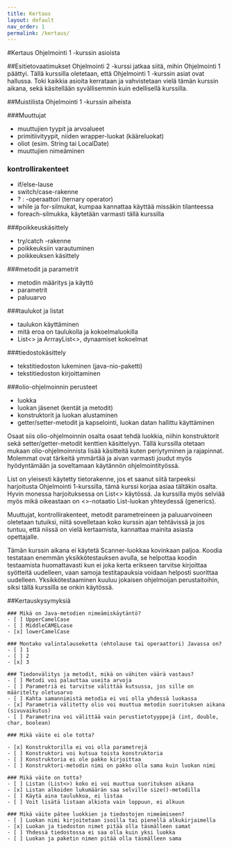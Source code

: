 ```yaml
---
title: Kertaus
layout: default
nav_order: 1
permalink: /kertaus/
---
```


#Kertaus Ohjelmointi 1 -kurssin asioista

##Esitietovaatimukset
Ohjelmointi 2 -kurssi jatkaa siitä, mihin Ohjelmointi 1 päättyi. Tällä kurssilla oletetaan, että Ohjelmointi 1 -kurssin asiat ovat hallussa. Toki kaikkia asioita kerrataan ja vahvistetaan vielä tämän kurssin aikana, sekä käsitellään syvällisemmin kuin edellisellä kurssilla.

##Muistilista Ohjelmointi 1 -kurssin aiheista

###Muuttujat
* muuttujien tyypit ja arvoalueet
* primitiivityypit, niiden wrapper-luokat (kääreluokat)
* oliot (esim. String tai LocalDate)
* muuttujien nimeäminen

### kontrollirakenteet
* if/else-lause
* switch/case-rakenne
* ? : -operaattori (ternary operator)
* while ja for-silmukat, kumpaa kannattaa käyttää missäkin tilanteessa
* foreach-silmukka, käytetään varmasti tällä kurssilla

###poikkeuskäsittely
* try/catch -rakenne
* poikkeuksiin varautuminen
* poikkeuksen käsittely

###metodit ja parametrit
* metodin määritys ja käyttö
* parametrit
* paluuarvo

###taulukot ja listat
* taulukon käyttäminen
* mitä eroa on taulukolla ja kokoelmaluokilla 
* List<> ja ArrrayList<>, dynaamiset kokoelmat

###tiedostokäsittely
* tekstitiedoston lukeminen (java-nio-paketti)
* tekstitiedoston kirjoittaminen

###olio-ohjelmoinnin perusteet
* luokka
* luokan jäsenet (kentät ja metodit)
* konstruktorit ja luokan alustaminen 
* getter/setter-metodit ja kapselointi, luokan datan hallittu käyttäminen

Osaat siis olio-ohjelmoinnin osalta osaat tehdä luokkia, niihin konstruktorit sekä setter/getter-metodit kenttien käsittelyyn. Tällä kurssilla otetaan mukaan olio-ohjelmoinnista lisää käsitteitä kuten periytyminen ja rajapinnat. Molemmat ovat tärkeitä ymmärtää ja aivan varmasti joudut myös hyödyntämään ja soveltamaan käytännön ohjelmointityössä.

List<T> on yleisesti käytetty tietorakenne, jos et saanut siitä tarpeeksi harjoitusta Ohjelmointi 1-kurssilla, tämä kurssi korjaa asiaa tältäkin osalta. Hyvin monessa harjoituksessa on List<> käytössä. Ja kurssilla myös selviää myös mikä oikeastaan on <>-notaatio List-luokan yhteydessä (generics).

Muuttujat, kontrollirakenteet, metodit parametreineen ja paluuarvoineen oletetaan tutuiksi, niitä sovelletaan koko kurssin ajan tehtävissä ja jos tuntuu, että niissä on vielä kertaamista, kannattaa mainita asiasta opettajalle.

Tämän kurssin aikana ei käytetä Scanner-luokkaa kovinkaan paljoa. Koodia testataan enemmän yksikkötestauksen avulla, se helpottaa koodin testaamista huomattavasti kun ei joka kerta erikseen tarvitse kirjoittaa syötteitä uudelleen, vaan samoja testitapauksia voidaan helposti suorittaa uudelleen. Yksikkötestaaminen kuuluu jokaisen ohjelmoijan perustaitoihin, siksi tällä kurssilla se onkin käytössä. 

##Kertauskysymyksiä

```quiz
### Mikä on Java-metodien nimeämiskäytäntö?
- [ ] UpperCamelCase
- [ ] MiddleCAMELcase
- [x] lowerCamelCase
```

```quiz
### Montako valintalauseketta (ehtolause tai operaattori) Javassa on? 
- [ ] 1
- [ ] 2
- [x] 3
```

```quiz
### Tiedonvälitys ja metodit, mikä on vähiten väärä vastaus? 
- [ ] Metodi voi palauttaa useita arvoja
- [ ] Parametriä ei tarvitse välittää kutsussa, jos sille on määritelty oletusarvo
- [ ] Kahta samannimistä metodia ei voi olla yhdessä luokassa
- [x] Parametria välitetty olio voi muuttua metodin suorituksen aikana (sivuvaikutus)
- [ ] Parametrina voi välittää vain perustietotyyppejä (int, double, char, boolean)
```

```quiz
### Mikä väite ei ole totta?

- [x] Konstruktorilla ei voi olla parametrejä
- [ ] Konstruktori voi kutsua toista konstruktoria
- [ ] Konstruktoria ei ole pakko kirjoittaa
- [ ] Konstruktori-metodin nimi on pakko olla sama kuin luokan nimi
```

```quiz
### Mikä väite on totta?
- [ ] Listan (List<>) koko ei voi muuttua suorituksen aikana
- [x] Listan alkoiden lukumäärän saa selville size()-metodilla
- [ ] Käytä aina taulukkoa, ei listaa
- [ ] Voit lisätä listaan alkiota vain loppuun, ei alkuun
```

```quiz
### Mikä väite pätee luokkien ja tiedostojen nimeämiseen?
- [ ] Luokan nimi kirjoitetaan isoilla tai pienellä alkukirjaimella
- [x] Luokan ja tiedoston nimet pitää olla täsmälleen samat
- [ ] Yhdessä tiedostossa ei saa olla kuin yksi luokka
- [ ] Luokan ja paketin nimen pitää olla täsmälleen sama
```





